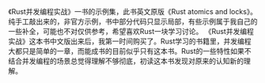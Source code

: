 《Rust并发编程实战》一书的示例集，此书英文原版《Rust atomics and locks》。纯手工敲出来的，非官方示例，书中部分代码只显示局部，有些示例属于我自己的一些补全，可能也不对仅供参考，希望喜欢Rust一块学习讨论。
《Rust并发编程实战》这本书中文版出来后，我第一时间购买了。Rust学习的书籍里，并发编程大都只是简单的一章，而能成书的目前似乎只有这本书。Rust的一些特性如果不结合并发编程的场景总觉得理解不够彻底，初读这本书发现对原来的认知新的理解。